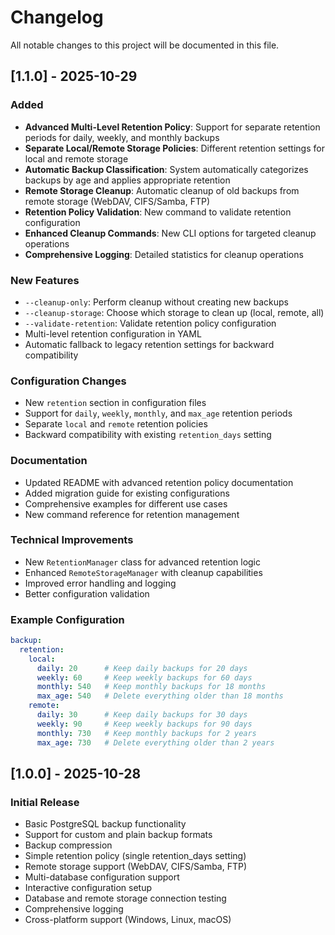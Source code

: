 # Changelog

All notable changes to this project will be documented in this file.

## [1.1.0] - 2025-10-29

### Added
- **Advanced Multi-Level Retention Policy**: Support for separate retention periods for daily, weekly, and monthly backups
- **Separate Local/Remote Storage Policies**: Different retention settings for local and remote storage
- **Automatic Backup Classification**: System automatically categorizes backups by age and applies appropriate retention
- **Remote Storage Cleanup**: Automatic cleanup of old backups from remote storage (WebDAV, CIFS/Samba, FTP)
- **Retention Policy Validation**: New command to validate retention configuration
- **Enhanced Cleanup Commands**: New CLI options for targeted cleanup operations
- **Comprehensive Logging**: Detailed statistics for cleanup operations

### New Features
- `--cleanup-only`: Perform cleanup without creating new backups
- `--cleanup-storage`: Choose which storage to clean up (local, remote, all)
- `--validate-retention`: Validate retention policy configuration
- Multi-level retention configuration in YAML
- Automatic fallback to legacy retention settings for backward compatibility

### Configuration Changes
- New `retention` section in configuration files
- Support for `daily`, `weekly`, `monthly`, and `max_age` retention periods
- Separate `local` and `remote` retention policies
- Backward compatibility with existing `retention_days` setting

### Documentation
- Updated README with advanced retention policy documentation
- Added migration guide for existing configurations
- Comprehensive examples for different use cases
- New command reference for retention management

### Technical Improvements
- New `RetentionManager` class for advanced retention logic
- Enhanced `RemoteStorageManager` with cleanup capabilities
- Improved error handling and logging
- Better configuration validation

### Example Configuration
```yaml
backup:
  retention:
    local:
      daily: 20      # Keep daily backups for 20 days
      weekly: 60     # Keep weekly backups for 60 days
      monthly: 540   # Keep monthly backups for 18 months
      max_age: 540   # Delete everything older than 18 months
    remote:
      daily: 30      # Keep daily backups for 30 days
      weekly: 90     # Keep weekly backups for 90 days
      monthly: 730   # Keep monthly backups for 2 years
      max_age: 730   # Delete everything older than 2 years
```

## [1.0.0] - 2025-10-28

### Initial Release
- Basic PostgreSQL backup functionality
- Support for custom and plain backup formats
- Backup compression
- Simple retention policy (single retention_days setting)
- Remote storage support (WebDAV, CIFS/Samba, FTP)
- Multi-database configuration support
- Interactive configuration setup
- Database and remote storage connection testing
- Comprehensive logging
- Cross-platform support (Windows, Linux, macOS)
